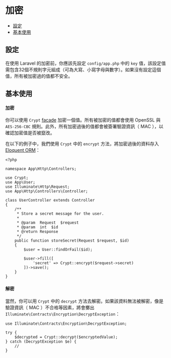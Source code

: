 # 加密

- [設定](#configuration)
- [基本使用](#basic-usage)

<a name="configuration"></a>
## 設定

在使用 Laravel 的加密前，你應該先設定 `config/app.php` 中的 `key` 值，該設定值需包含32個不規則字元組成（可為大寫、小寫字母與數字）。如果沒有設定這個值，所有被加密過的值都不安全。

<a name="basic-usage"></a>
## 基本使用

#### 加密

你可以使用 `Crypt` [facade](/docs/{{version}}/facades) 加密一個值。所有被加密的值都會使用 OpenSSL 與 `AES-256-CBC` 規則。此外，所有加密過後的值都會被簽署驗證資訊（ MAC ），以確認加密值是否被竄改。

在以下的例子中，我們使用 `Crypt` 中的 `encrypt` 方法，將加密過後的資料存入 [Eloquent ORM](/docs/{{version}}/eloquent)：

	<?php

	namespace App\Http\Controllers;

	use Crypt;
	use App\User;
	use Illuminate\Http\Request;
	use App\Http\Controllers\Controller;

	class UserController extends Controller
	{
		/**
		 * Store a secret message for the user.
		 *
		 * @param  Request  $request
		 * @param  int  $id
		 * @return Response
		 */
		public function storeSecret(Request $request, $id)
		{
			$user = User::findOrFail($id);

			$user->fill([
				'secret' => Crypt::encrypt($request->secret)
			])->save();
		}
	}

#### 解密

當然，你可以用 `Crypt` 中的 `decrypt` 方法去解密。如果該資料無法被解密，像是驗證資訊（ MAC ）不合格等因素，將會擲出 `Illuminate\Contracts\Encryption\DecryptException`：

	use Illuminate\Contracts\Encryption\DecryptException;

	try {
		$decrypted = Crypt::decrypt($encryptedValue);
	} catch (DecryptException $e) {
		//
	}
